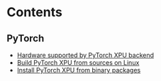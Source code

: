 # Contents

## PyTorch

* [Hardware supported by PyTorch XPU backend](pytorch/hardware-supported-by-pytorch-xpu.md)
* [Build PyTorch XPU from sources on Linux](pytorch/build-pytorch-xpu-from-sources-on-linux.md)
* [Install PyTorch XPU from binary packages](pytorch/install-pytorch-xpu-from-packages.md)
